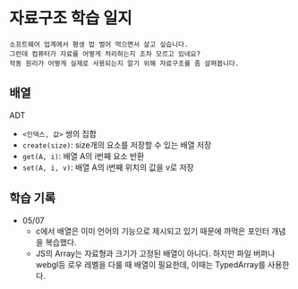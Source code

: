 # 자료구조 학습 일지

```
소프트웨어 업계에서 평생 밥 벌어 먹으면서 살고 싶습니다.
그런데 컴퓨터가 자료를 어떻게 처리하는지 조차 모르고 있네요?
작동 원리가 어떻게 실제로 사용되는지 알기 위해 자료구조를 좀 살펴봅니다.
```

## 배열

ADT

- `<인덱스, 값>` 쌍의 집합
- `create(size)`: size개의 요소를 저장할 수 있는 배열 저장
- `get(A, i)`: 배열 A의 i번째 요소 반환
- `set(A, i, v)`: 배열 A의 i번째 위치의 값을 v로 저장

## 학습 기록

- 05/07
  - c에서 배열은 이미 언어의 기능으로 제시되고 있기 때문에 까먹은 포인터 개념을 복습했다.
  - JS의 Array는 자료형과 크기가 고정된 배열이 아니다. 하지만 파일 버퍼나 webgl등 로우 레벨을 다룰 때 배열이 필요한데, 이때는 TypedArray를 사용한다.
